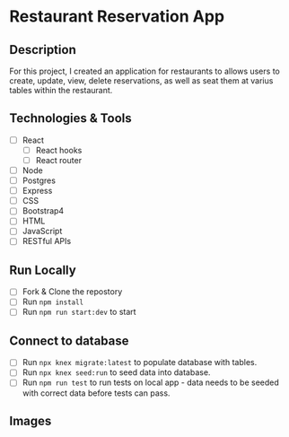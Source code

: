 # Restaurant Reservation App

## Description
For this project, I created an application for restaurants to allows users to create, update, view, delete reservations, as well as seat them at varius tables within the restaurant.

## Technologies & Tools
- [ ] React
  - [ ] React hooks
  - [ ] React router
- [ ] Node
- [ ] Postgres
- [ ] Express
- [ ] CSS
- [ ] Bootstrap4
- [ ] HTML
- [ ] JavaScript
- [ ] RESTful APIs

## Run Locally
- [ ] Fork & Clone the repostory
- [ ] Run `npm install`
- [ ] Run `npm run start:dev` to start

## Connect to database 
- [ ] Run `npx knex migrate:latest` to populate database with tables.
- [ ] Run `npx knex seed:run` to seed data into database.
- [ ] Run `npm run test` to run tests on local app - data needs to be seeded with correct data before tests can pass.

## Images
